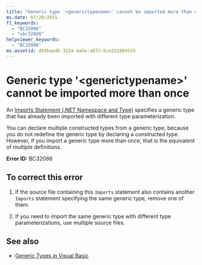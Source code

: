 ```yaml
---
title: "Generic type '<generictypename>' cannot be imported more than once"
ms.date: 07/20/2015
f1_keywords: 
  - "BC32086"
  - "vbc32086"
helpviewer_keywords: 
  - "BC32086"
ms.assetid: d93bae4b-3224-4a6e-a072-8ce231084519
---
```

# Generic type '\<generictypename>' cannot be imported more than once
An [Imports Statement (.NET Namespace and Type)](../language-reference/statements/imports-statement-net-namespace-and-type.md) specifies a generic type that has already been imported with different type parameterization.  
  
 You can declare multiple constructed types from a generic type, because you do not redefine the generic type by declaring a constructed type. However, if you import a generic type more than once, that is the equivalent of multiple definitions.  
  
 **Error ID:** BC32086  
  
## To correct this error  
  
1. If the source file containing this `Imports` statement also contains another `Imports` statement specifying the same generic type, remove one of them.  
  
2. If you need to import the same generic type with different type parameterizations, use multiple source files.  
  
## See also

- [Generic Types in Visual Basic](../programming-guide/language-features/data-types/generic-types.md)
